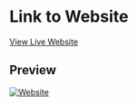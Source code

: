 # Link to Website

[View Live Website](https://tylerwongj.com)

## Preview

[![Website](https://tylerwongj.com/img/website.png)](https://tylerwongj.com)

